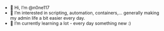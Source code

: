 - 👋 Hi, I’m @n0ne117
- 👀 I’m interested in scripting, automation, containers,... generally making my admin life a bit easier every day.
- 🌱 I’m currently learning a lot - every day something new :)

<!---
n0ne117/n0ne117 is a ✨ special ✨ repository because its `README.md` (this file) appears on your GitHub profile.
You can click the Preview link to take a look at your changes.
--->
